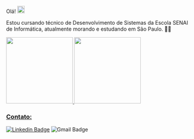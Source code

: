 Olá! <img src="https://raw.githubusercontent.com/kaueMarques/kaueMarques/master/hi.gif" width="20px">

Estou cursando técnico de Desenvolvimento de Sistemas da Escola SENAI de Informática, atualmente morando e estudando em São Paulo. 🤹‍♂️

<div>
  <a href="https://github.com/luqonhas">
  <img height="180em" src="https://github-readme-stats.vercel.app/api?username=luqonhas&show_icons=true&theme=dark&include_all_commits=true&count_private=true"/>
  <img height="180em" src="https://github-readme-stats.vercel.app/api/top-langs/?username=luqonhas&layout=compact&langs_count=7&theme=dark"/>
</div>


### Contato:

[![Linkedin Badge](https://img.shields.io/badge/-Lucas%20Apolinário-%231572B6?style=flat-square&logo=Linkedin&logoColor=white&link=https://www.linkedin.com/in/luqonhas/)](https://www.linkedin.com/in/luqonhas/)   ![Gmail Badge](https://img.shields.io/badge/-apolinariodev@gmail.com-CC2927?style=flat-square&logo=Gmail&logoColor=white)


